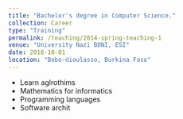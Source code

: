 ```yaml
---
title: "Bachelor's degree in Computer Science."
collection: Career
type: "Training"
permalink: /teaching/2014-spring-teaching-1
venue: "University Nazi BONI, ESI"
date: 2018-10-01
location: "Bobo-dioulasso, Burkina Faso"
---
```

- Learn aglrothims
- Mathematics for informatics
- Programming languages
- Software archit